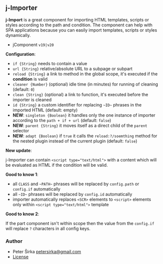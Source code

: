 ## j-Importer

__j-Import__ is a great component for importing HTML templates, scripts or styles according to the path and condition. The component can help with SPA applications because you can easily import templates, scripts or styles dynamically.

- jComponent `v19|v20`

__Configuration__:

- `if {String}` needs to contain a value
- `url {String}` relative/absolute URL to a subpage or subpart
- `reload {String}` a link to method in the global scope, it's executed if the __condition__ is valid
- `cleaner {Number}` (optional) idle time (in minutes) for running of cleaning (default: `0`)
- `clean {String}` (optional) a link to function, it's executed before the importer is cleaned
- `id {String}` a custom identifier for replacing `~ID~` phrases in the imported HTML (default: empty)
- __NEW__: `singleton {Boolean}` it handles only the one instance of importer according to the `path + if + url` (default: `false`)
- __NEW__: `parent {String}` it moves itself as a direct child of the `parent` selector
- __NEW__: `adapt {Boolean}` if `true` it calls the `reload:?/soemthing` method for the nested plugin instead of the current plugin (default: `false`)

__New update__:

j-Importer can contain `<script type="text/html">` with a content which will be evaluated as HTML if the condition will be valid.

__Good to know 1__:

- all `CLASS` and `~PATH~` phrases will be replaced by `config.path` or `config.if` automatically
- all `~ID~` phrases will be replaced by `config.id` automatically
- importer automatically replaces `<SCR>` elements to `<script>` elements only within `<script type="text/html">` template

__Good to know 2__:

If the part component isn't within scope then the value from the `config.if` will replace `?` characters in all config keys.

### Author

- Peter Širka <petersirka@gmail.com>
- [License](https://www.totaljs.com/license/)